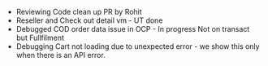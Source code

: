 - Reviewing Code clean up PR by Rohit 
- Reseller and Check out detail vm - UT done
- Debugged COD order data issue in OCP - In progress Not on transact but Fullfilment
- Debugging Cart not loading due to unexpected error - we show this only when there is an API error.